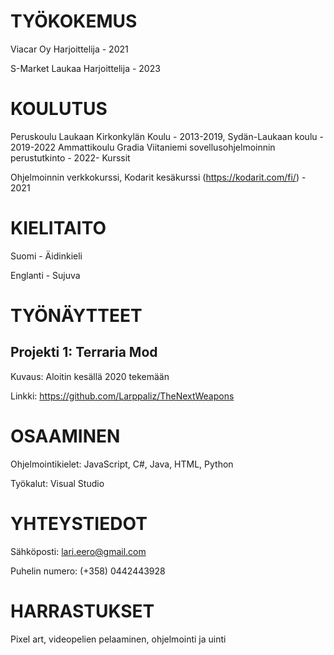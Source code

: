 # TYÖKOKEMUS
Viacar Oy 
Harjoittelija - 2021

S-Market Laukaa
Harjoittelija - 2023

# KOULUTUS

Peruskoulu 
Laukaan Kirkonkylän Koulu - 2013-2019, Sydän-Laukaan koulu - 2019-2022
Ammattikoulu
Gradia Viitaniemi sovellusohjelmoinnin perustutkinto - 2022-
Kurssit

Ohjelmoinnin verkkokurssi, Kodarit kesäkurssi (https://kodarit.com/fi/) - 2021
# KIELITAITO

Suomi - Äidinkieli

Englanti - Sujuva

# TYÖNÄYTTEET
## Projekti 1: Terraria Mod

Kuvaus: Aloitin kesällä 2020 tekemään 

Linkki: https://github.com/Larppaliz/TheNextWeapons

# OSAAMINEN
Ohjelmointikielet: JavaScript, C#, Java, HTML, Python

Työkalut: Visual Studio

# YHTEYSTIEDOT
Sähköposti: lari.eero@gmail.com

Puhelin numero: (+358) 0442443928

# HARRASTUKSET
Pixel art,  videopelien pelaaminen, ohjelmointi ja uinti
